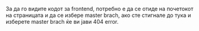 За да го видите кодот за frontend, потребно е да се отиде на почетокот на страницата и да се избере master brach, ако сте стигнале до тука и изберете master brach ќе ви јави 404 error.
